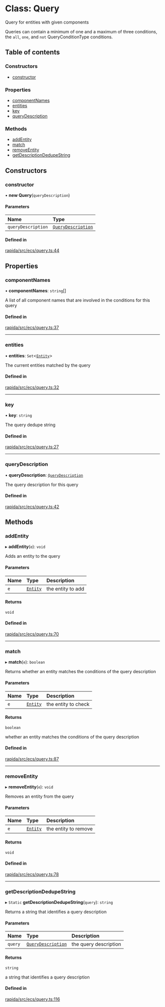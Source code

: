 # Class: Query

Query for entities with given components

Queries can contain a minimum of one and a maximum of three conditions, the `all`, `one`, and `not` QueryConditionType conditions.

## Table of contents

### Constructors

- [constructor](Query.md#constructor)

### Properties

- [componentNames](Query.md#componentnames)
- [entities](Query.md#entities)
- [key](Query.md#key)
- [queryDescription](Query.md#querydescription)

### Methods

- [addEntity](Query.md#addentity)
- [match](Query.md#match)
- [removeEntity](Query.md#removeentity)
- [getDescriptionDedupeString](Query.md#getdescriptiondedupestring)

## Constructors

### constructor

• **new Query**(`queryDescription`)

#### Parameters

| Name | Type |
| :------ | :------ |
| `queryDescription` | [`QueryDescription`](../modules.md#querydescription) |

#### Defined in

[rapida/src/ecs/query.ts:44](https://gitlab.com/rapidajs/rapida/-/blob/ac79872/packages/rapida/src/ecs/query.ts#L44)

## Properties

### componentNames

• **componentNames**: `string`[]

A list of all component names that are involved in the conditions for this query

#### Defined in

[rapida/src/ecs/query.ts:37](https://gitlab.com/rapidajs/rapida/-/blob/ac79872/packages/rapida/src/ecs/query.ts#L37)

___

### entities

• **entities**: `Set`<[`Entity`](Entity.md)\>

The current entities matched by the query

#### Defined in

[rapida/src/ecs/query.ts:32](https://gitlab.com/rapidajs/rapida/-/blob/ac79872/packages/rapida/src/ecs/query.ts#L32)

___

### key

• **key**: `string`

The query dedupe string

#### Defined in

[rapida/src/ecs/query.ts:27](https://gitlab.com/rapidajs/rapida/-/blob/ac79872/packages/rapida/src/ecs/query.ts#L27)

___

### queryDescription

• **queryDescription**: [`QueryDescription`](../modules.md#querydescription)

The query description for this query

#### Defined in

[rapida/src/ecs/query.ts:42](https://gitlab.com/rapidajs/rapida/-/blob/ac79872/packages/rapida/src/ecs/query.ts#L42)

## Methods

### addEntity

▸ **addEntity**(`e`): `void`

Adds an entity to the query

#### Parameters

| Name | Type | Description |
| :------ | :------ | :------ |
| `e` | [`Entity`](Entity.md) | the entity to add |

#### Returns

`void`

#### Defined in

[rapida/src/ecs/query.ts:70](https://gitlab.com/rapidajs/rapida/-/blob/ac79872/packages/rapida/src/ecs/query.ts#L70)

___

### match

▸ **match**(`e`): `boolean`

Returns whether an entity matches the conditions of the query description

#### Parameters

| Name | Type | Description |
| :------ | :------ | :------ |
| `e` | [`Entity`](Entity.md) | the entity to check |

#### Returns

`boolean`

whether an entity matches the conditions of the query description

#### Defined in

[rapida/src/ecs/query.ts:87](https://gitlab.com/rapidajs/rapida/-/blob/ac79872/packages/rapida/src/ecs/query.ts#L87)

___

### removeEntity

▸ **removeEntity**(`e`): `void`

Removes an entity from the query

#### Parameters

| Name | Type | Description |
| :------ | :------ | :------ |
| `e` | [`Entity`](Entity.md) | the entity to remove |

#### Returns

`void`

#### Defined in

[rapida/src/ecs/query.ts:78](https://gitlab.com/rapidajs/rapida/-/blob/ac79872/packages/rapida/src/ecs/query.ts#L78)

___

### getDescriptionDedupeString

▸ `Static` **getDescriptionDedupeString**(`query`): `string`

Returns a string that identifies a query description

#### Parameters

| Name | Type | Description |
| :------ | :------ | :------ |
| `query` | [`QueryDescription`](../modules.md#querydescription) | the query description |

#### Returns

`string`

a string that identifies a query description

#### Defined in

[rapida/src/ecs/query.ts:116](https://gitlab.com/rapidajs/rapida/-/blob/ac79872/packages/rapida/src/ecs/query.ts#L116)
